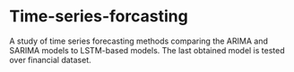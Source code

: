 # Time-series-forcasting

A study of time series forecasting methods comparing the ARIMA and SARIMA models to LSTM-based models. The last obtained model is tested over financial dataset. 


